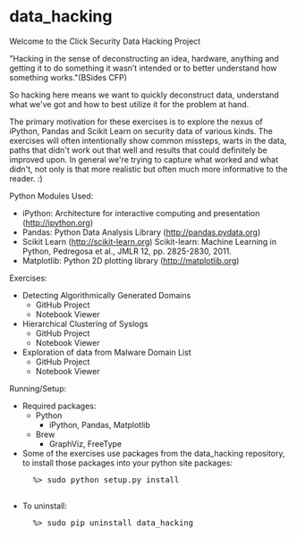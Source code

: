 data_hacking
============
Welcome to the Click Security Data Hacking Project

"Hacking in the sense of deconstructing an idea, hardware, anything and getting it to do something it wasn’t intended or to better understand how something works."(BSides CFP)

So hacking here means we want to quickly deconstruct data, understand what we've got and how to best utilize it for the problem at hand.

The primary motivation for these exercises is to explore the nexus of iPython, Pandas and Scikit Learn on security data of various kinds. The exercises will often intentionally show common missteps, warts in the data, paths that didn't work out that well and results that could definitely be improved upon. In general we're trying to capture what worked and what didn't, not only is that more realistic but often much more informative to the reader. :)

Python Modules Used:
  
  * iPython: Architecture for interactive computing and presentation (http://ipython.org)
  * Pandas: Python Data Analysis Library (http://pandas.pydata.org)
  * Scikit Learn (http://scikit-learn.org) Scikit-learn: Machine Learning in Python, Pedregosa et al., JMLR 12, pp. 2825-2830, 2011.
  * Matplotlib: Python 2D plotting library (http://matplotlib.org)

Exercises:
  
  * Detecting Algorithmically Generated Domains
    * GitHub Project
    * Notebook Viewer
  * Hierarchical Clustering of Syslogs
    * GitHub Project
    * Notebook Viewer
  * Exploration of data from Malware Domain List
    * GitHub Project
    * Notebook Viewer

Running/Setup:

  * Required packages:
    * Python
      * iPython, Pandas, Matplotlib
    * Brew
      * GraphViz, FreeType
  * Some of the exercises use packages from the data_hacking repository, to install those packages into your python site packages: 
  <pre>
     %> sudo python setup.py install
  </pre>
  * To uninstall:
  <pre>
     %> sudo pip uninstall data_hacking
  </pre>
